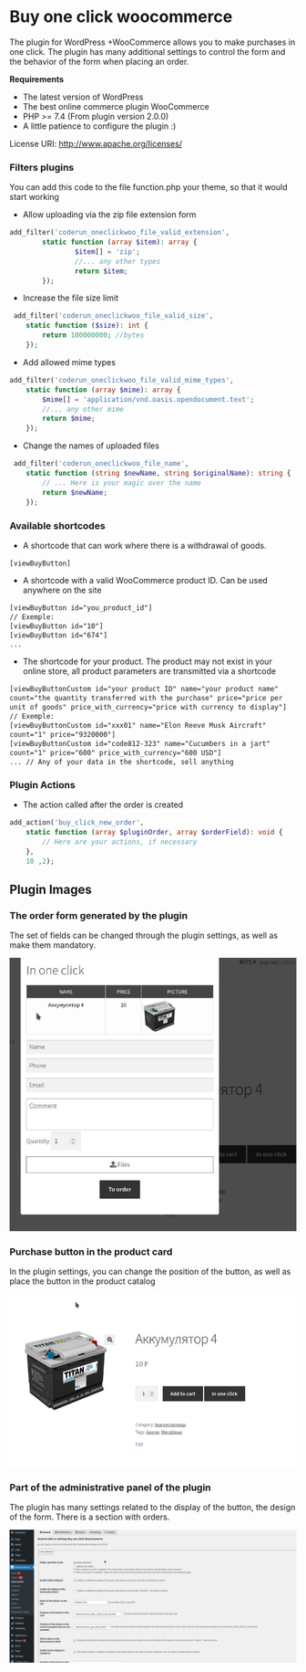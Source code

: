 # Buy one click woocommerce
<p>The plugin for WordPress +WooCommerce allows you to make purchases in one click. The plugin has many additional settings to control the form and the behavior of the form when placing an order.</p>

**Requirements**

* The latest version of WordPress
* The best online commerce plugin WooCommerce
* PHP >= 7.4 (From plugin version 2.0.0)
* A little patience to configure the plugin :)

License URI: http://www.apache.org/licenses/

### Filters plugins
You can add this code to the file function.php your theme, so that it would start working
* Allow uploading via the zip file extension form
```php 
add_filter('coderun_oneclickwoo_file_valid_extension', 
        static function (array $item): array {
                $item[] = 'zip';
                //... any other types
                return $item;
        });
```

* Increase the file size limit
```php 
 add_filter('coderun_oneclickwoo_file_valid_size',
    static function ($size): int {
        return 100000000; //bytes
    });
```
* Add allowed mime types
```php 
add_filter('coderun_oneclickwoo_file_valid_mime_types',
    static function (array $mime): array {
        $mime[] = 'application/vnd.oasis.opendocument.text';
        //... any other mime
        return $mime;
    }); 
```
* Change the names of uploaded files
```php 
 add_filter('coderun_oneclickwoo_file_name',
    static function (string $newName, string $originalName): string {
        // ... Here is your magic over the name
        return $newName;
    });
```

### Available shortcodes

* A shortcode that can work where there is a withdrawal of goods.
```
[viewBuyButton]
```
* A shortcode with a valid WooCommerce product ID. Can be used anywhere on the site
```
[viewBuyButton id="you_product_id"]
// Exemple:
[viewBuyButton id="10"]
[viewBuyButton id="674"]
...
```
* The shortcode for your product. The product may not exist in your online store, all product parameters are transmitted via a shortcode
```
[viewBuyButtonCustom id="your product ID" name="your product name" count="the quantity transferred with the purchase" price="price per unit of goods" price_with_currency="price with currency to display"]
// Exemple:
[viewBuyButtonCustom id="xxx01" name="Elon Reeve Musk Aircraft" count="1" price="9320000"]
[viewBuyButtonCustom id="code812-323" name="Cucumbers in a jart" count="1" price="600" price_with_currency="600 USD"]
... // Any of your data in the shortcode, sell anything
```

### Plugin Actions
* The action called after the order is created
```php
add_action('buy_click_new_order',
    static function (array $pluginOrder, array $orderField): void {
        // Here are your actions, if necessary
    },
    10 ,2);
```

## Plugin Images

### The order form generated by the plugin
The set of fields can be changed through the plugin settings, as well as make them mandatory.

![The order form generated by the plugin](https://github.com/northmule/buy-one-click-woocommerce/blob/master/.github/images/OrderForm.jpg?raw=true)

### Purchase button in the product card

In the plugin settings, you can change the position of the button, as well as place the button in the product catalog

![Purchase button in the product card](https://github.com/northmule/buy-one-click-woocommerce/blob/master/.github/images/ProductCard.jpg?raw=true)

### Part of the administrative panel of the plugin
The plugin has many settings related to the display of the button, the design of the form. There is a section with orders.

![Part of the administrative panel of the plugin](https://github.com/northmule/buy-one-click-woocommerce/blob/master/.github/images/PluginSettings.jpg?raw=true)
